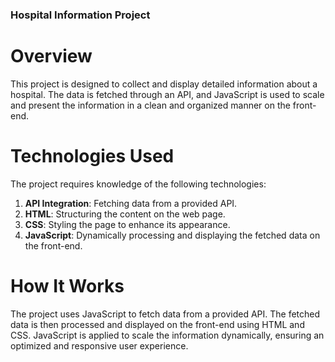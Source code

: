 ### Hospital Information Project
# Overview
This project is designed to collect and display detailed information about a hospital. The data is fetched through an API, and JavaScript is used to scale and present the information in a clean and organized manner on the front-end.

# Technologies Used
The project requires knowledge of the following technologies:

1. **API Integration**: Fetching data from a provided API.
2. **HTML**: Structuring the content on the web page.
3. **CSS**: Styling the page to enhance its appearance.
4. **JavaScript**: Dynamically processing and displaying the fetched data on the front-end.

# How It Works
The project uses JavaScript to fetch data from a provided API.
The fetched data is then processed and displayed on the front-end using HTML and CSS.
JavaScript is applied to scale the information dynamically, ensuring an optimized and responsive user experience.